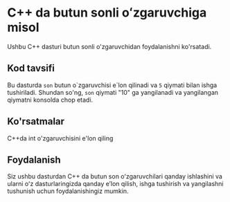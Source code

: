# C++ da butun sonli oʻzgaruvchiga misol

Ushbu C++ dasturi butun sonli o'zgaruvchidan foydalanishni ko'rsatadi.

## Kod tavsifi

Bu dasturda `son` butun o\`zgaruvchisi e\`lon qilinadi va `5` qiymati bilan ishga tushiriladi.
Shundan so'ng, `son` qiymati "10" ga yangilanadi va yangilangan qiymatni konsolda chop etadi.

## Ko'rsatmalar
C++da int o'zgaruvchisini e'lon qiling
## Foydalanish

Siz ushbu dasturdan C++ da butun son oʻzgaruvchilari qanday ishlashini va ularni oʻz dasturlaringizda qanday eʼlon qilish, ishga tushirish va yangilashni tushunish uchun foydalanishingiz mumkin.
